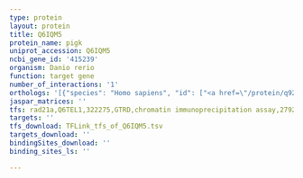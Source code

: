 ```yaml
---
type: protein
layout: protein
title: Q6IQM5
protein_name: pigk
uniprot_accession: Q6IQM5
ncbi_gene_id: '415239'
organism: Danio rerio
function: target gene
number_of_interactions: '1'
orthologs: '[{"species": "Homo sapiens", "id": ["<a href=\"/protein/q92643\">Q92643</a>"]}, {"species": "Mus musculus", "id": ["Q8BL63"]}, {"species": "Rattus norvegicus", "id": ["<a href=\"/protein/q5xip2\">Q5XIP2</a>"]}, {"species": "Drosophila melanogaster", "id": ["<a href=\"/protein/q8t4e1\">Q8T4E1</a>"]}, {"species": "Caenorhabditis elegans", "id": ["<a href=\"/protein/p49048\">P49048</a>"]}, {"species": "Saccharomyces cerevisiae", "id": ["<a href=\"/protein/p49018\">P49018</a>"]}]'
jaspar_matrices: ''
tfs: rad21a,Q6TEL1,322275,GTRD,chromatin immunoprecipitation assay,27924024%5Buid%5D,No
targets: ''
tfs_download: TFLink_tfs_of_Q6IQM5.tsv
targets_download: ''
bindingSites_download: ''
binding_sites_ls: ''

---
```

